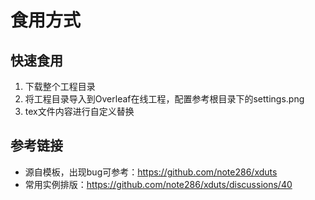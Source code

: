 # 食用方式

## 快速食用
1. 下载整个工程目录
2. 将工程目录导入到Overleaf在线工程，配置参考根目录下的settings.png
3. tex文件内容进行自定义替换

## 参考链接
+ 源自模板，出现bug可参考：https://github.com/note286/xduts
+ 常用实例排版：https://github.com/note286/xduts/discussions/40

